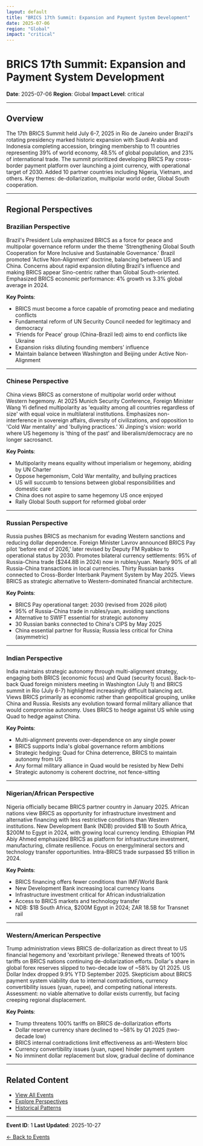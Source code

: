 ```yaml
---
layout: default
title: "BRICS 17th Summit: Expansion and Payment System Development"
date: 2025-07-06
region: "Global"
impact: "critical"
---
```


# BRICS 17th Summit: Expansion and Payment System Development

**Date**: 2025-07-06
**Region**: Global
**Impact Level**: critical

---

## Overview

The 17th BRICS Summit held July 6-7, 2025 in Rio de Janeiro under Brazil's rotating presidency marked historic expansion with Saudi Arabia and Indonesia completing accession, bringing membership to 11 countries representing 39% of world economy, 48.5% of global population, and 23% of international trade. The summit prioritized developing BRICS Pay cross-border payment platform over launching a joint currency, with operational target of 2030. Added 10 partner countries including Nigeria, Vietnam, and others. Key themes: de-dollarization, multipolar world order, Global South cooperation.

---

## Regional Perspectives

### Brazilian Perspective

Brazil's President Lula emphasized BRICS as a force for peace and multipolar governance reform under the theme 'Strengthening Global South Cooperation for More Inclusive and Sustainable Governance.' Brazil promoted 'Active Non-Alignment' doctrine, balancing between US and China. Concerns about rapid expansion diluting Brazil's influence and making BRICS appear Sino-centric rather than Global South-oriented. Emphasized BRICS economic performance: 4% growth vs 3.3% global average in 2024.

**Key Points**:
- BRICS must become a force capable of promoting peace and mediating conflicts
- Fundamental reform of UN Security Council needed for legitimacy and democracy
- 'Friends for Peace' group (China-Brazil led) aims to end conflicts like Ukraine
- Expansion risks diluting founding members' influence
- Maintain balance between Washington and Beijing under Active Non-Alignment

---

### Chinese Perspective

China views BRICS as cornerstone of multipolar world order without Western hegemony. At 2025 Munich Security Conference, Foreign Minister Wang Yi defined multipolarity as 'equality among all countries regardless of size' with equal voice in multilateral institutions. Emphasizes non-interference in sovereign affairs, diversity of civilizations, and opposition to 'Cold War mentality' and 'bullying practices.' Xi Jinping's vision: world where US hegemony is 'thing of the past' and liberalism/democracy are no longer sacrosanct.

**Key Points**:
- Multipolarity means equality without imperialism or hegemony, abiding by UN Charter
- Oppose hegemonism, Cold War mentality, and bullying practices
- US will succumb to tensions between global responsibilities and domestic care
- China does not aspire to same hegemony US once enjoyed
- Rally Global South support for reformed global order

---

### Russian Perspective

Russia pushes BRICS as mechanism for evading Western sanctions and reducing dollar dependence. Foreign Minister Lavrov announced BRICS Pay pilot 'before end of 2026,' later revised by Deputy FM Ryabkov to operational status by 2030. Promotes bilateral currency settlements: 95% of Russia-China trade ($244.8B in 2024) now in rubles/yuan. Nearly 90% of all Russia-China transactions in local currencies. Thirty Russian banks connected to Cross-Border Interbank Payment System by May 2025. Views BRICS as strategic alternative to Western-dominated financial architecture.

**Key Points**:
- BRICS Pay operational target: 2030 (revised from 2026 pilot)
- 95% of Russia-China trade in rubles/yuan, avoiding sanctions
- Alternative to SWIFT essential for strategic autonomy
- 30 Russian banks connected to China's CIPS by May 2025
- China essential partner for Russia; Russia less critical for China (asymmetric)

---

### Indian Perspective

India maintains strategic autonomy through multi-alignment strategy, engaging both BRICS (economic focus) and Quad (security focus). Back-to-back Quad foreign ministers meeting in Washington (July 1) and BRICS summit in Rio (July 6-7) highlighted increasingly difficult balancing act. Views BRICS primarily as economic rather than geopolitical grouping, unlike China and Russia. Resists any evolution toward formal military alliance that would compromise autonomy. Uses BRICS to hedge against US while using Quad to hedge against China.

**Key Points**:
- Multi-alignment prevents over-dependence on any single power
- BRICS supports India's global governance reform ambitions
- Strategic hedging: Quad for China deterrence, BRICS to maintain autonomy from US
- Any formal military alliance in Quad would be resisted by New Delhi
- Strategic autonomy is coherent doctrine, not fence-sitting

---

### Nigerian/African Perspective

Nigeria officially became BRICS partner country in January 2025. African nations view BRICS as opportunity for infrastructure investment and alternative financing with less restrictive conditions than Western institutions. New Development Bank (NDB) provided $1B to South Africa, $200M to Egypt in 2024, with growing local currency lending. Ethiopian PM Abiy Ahmed emphasized BRICS as platform for infrastructure investment, manufacturing, climate resilience. Focus on energy/mineral sectors and technology transfer opportunities. Intra-BRICS trade surpassed $5 trillion in 2024.

**Key Points**:
- BRICS financing offers fewer conditions than IMF/World Bank
- New Development Bank increasing local currency loans
- Infrastructure investment critical for African industrialization
- Access to BRICS markets and technology transfer
- NDB: $1B South Africa, $200M Egypt in 2024; ZAR 18.5B for Transnet rail

---

### Western/American Perspective

Trump administration views BRICS de-dollarization as direct threat to US financial hegemony and 'exorbitant privilege.' Renewed threats of 100% tariffs on BRICS nations continuing de-dollarization efforts. Dollar's share in global forex reserves slipped to two-decade low of ~58% by Q1 2025. US Dollar Index dropped 9.9% YTD September 2025. Skepticism about BRICS payment system viability due to internal contradictions, currency convertibility issues (yuan, rupee), and competing national interests. Assessment: no viable alternative to dollar exists currently, but facing creeping regional displacement.

**Key Points**:
- Trump threatens 100% tariffs on BRICS de-dollarization efforts
- Dollar reserve currency share declined to ~58% by Q1 2025 (two-decade low)
- BRICS internal contradictions limit effectiveness as anti-Western bloc
- Currency convertibility issues (yuan, rupee) hinder payment system
- No imminent dollar replacement but slow, gradual decline of dominance

---


## Related Content

- [View All Events](/events/)
- [Explore Perspectives](/perspectives/)
- [Historical Patterns](/historical-patterns/)

---

**Event ID**: 1
**Last Updated**: 2025-10-27

[← Back to Events](/events/)
